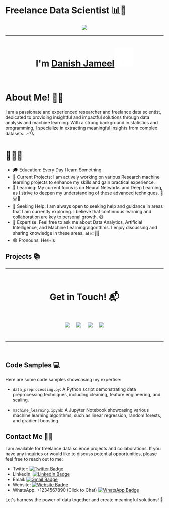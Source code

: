 # Freelance Data Scientist 📊🧪



<p align="center">
  <img src="https://miro.medium.com/max/2048/1*OohqW5DGh9CQS4hLY5FXzA.png" height="230"/>
</p>
<hr>
<h1 align="center">I'm <a href="https://github.com/Aryagm">Danish Jameel<a><img src="https://github.com/Kathryn-Jie/Kathryn-Jie/blob/main/wave.gif" width="60px"/></h1>
<Br>



<h1>About Me! 👩‍💻</h1>
I am a passionate and experienced researcher and freelance data scientist, dedicated to providing insightful and impactful solutions through data analysis and machine learning. With a strong background in statistics and programming, I specialize in extracting meaningful insights from complex datasets. 📈🔍

<h1>👀👩‍💻</h1>

- 🎓 Education: Every Day I learn Something.
- 🔭 Current Projects: I am actively working on various Research  machine learning projects to enhance my skills and gain practical experience.
- 🌱 Learning: My current focus is on Neural Networks and Deep Learning, as I strive to deepen my understanding of these advanced techniques. 🧠💻🤖
- 🤔 Seeking Help: I am always open to seeking help and guidance in areas that I am currently exploring. I believe that continuous learning and collaboration are key to personal growth. 😅
- 💬 Expertise: Feel free to ask me about Data Analytics, Artificial Intelligence, and Machine Learning algorithms. I enjoy discussing and sharing knowledge in these areas. 📊📈🤖🧠
- 😄 Pronouns: He/His

## Projects 📚

<hr>
<Br>
<h1 align="center">Get in Touch! 📬</h1>
<Br>
<p align="center">
  <a href="https://www.linkedin.com/in/arya-manjaramkar" target="_blank"><img align="center" src="https://img.shields.io/badge/Arya%20Manjaramkar-0077B5?style=for-the-badge&logo=linkedin&logoColor=white" /></a> &nbsp;&nbsp;&nbsp;
  <a href="mailto:aryagm01@gmail.com" target="_blank"><img align="center" src="https://img.shields.io/badge/aryagm01%40gmail.com-D14836?style=for-the-badge&logo=gmail&logoColor=white" /></a> &nbsp;&nbsp;&nbsp;
  <a href="https://www.github.com/Aryagm" target="_blank"><img align="center" src="https://img.shields.io/badge/Aryagm-100000?style=for-the-badge&logo=github&logoColor=white" /></a> &nbsp;&nbsp;&nbsp;
  <a href="https://wa.me/1234567890" target="_blank"><img align="center" src="https://img.shields.io/badge/Chat%20on%20WhatsApp-25D366?style=for-the-badge&logo=WhatsApp&logoColor=white" /></a>
</p>
<Br>
<hr>
<Br>

## Code Samples 💻

Here are some code samples showcasing my expertise:

- `data_preprocessing.py`: A Python script demonstrating data preprocessing techniques, including cleaning, feature engineering, and scaling.

- `machine_learning.ipynb`: A Jupyter Notebook showcasing various machine learning algorithms, such as linear regression, random forests, and gradient boosting.

## Contact Me 📧🤝

I am available for freelance data science projects and collaborations. If you have any inquiries or would like to discuss potential opportunities, please feel free to reach out to me:

- Twitter: [![Twitter Badge](https://img.shields.io/badge/-Isha_Gupta-1ca0f1?style=flat-square&logo=twitter&logoColor=white&link=https://twitter.com/Isha_1321)](https://twitter.com/Isha_1321)
- LinkedIn: [![LinkedIn Badge](https://img.shields.io/badge/-Isha_Gupta-blue?style=flat-square&logo=LinkedIn&logoColor=white&link=https://www.linkedin.com/in/ishagupta20/)](https://www.linkedin.com/in/ishagupta20/)
- Email: [![Gmail Badge](https://img.shields.io/badge/-ishagupta2103@gmail.com-c14438?style=flat-square&logo=Gmail&logoColor=white&link=mailto:ishagupta2103@gmail.com)](mailto:ishagupta2103@gmail.com)
- Website: [![Website Badge](https://img.shields.io/badge/-devisha.me-c14438?style=flat-square&logo=Website&logoColor=white&link=https://devisha.me)](https://devisha.me)
- WhatsApp: +1234567890 (Click to Chat) [![WhatsApp Badge](https://img.shields.io/badge/-Chat%20on%20WhatsApp-25D366?style=flat-square&logo=WhatsApp&logoColor=white&link=https://wa.me/1234567890)](https://wa.me/1234567890)

Let's harness the power of data together and create meaningful solutions! 🌟
